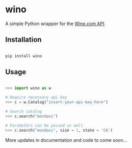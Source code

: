wino
====

A simple Python wrapper for the [Wine.com API](https://api.wine.com/).


Installation
------------

```python

pip install wino
```

Usage
-----

```python

>>> import wino as w

# Require necessary api key
>>> c = w.Catalog("insert-your-api-key-here")

# Search catalog
>>> c.search("mondavi")

# Parameters can be passed as well
>>> c.search("mondavi", size = 1, state = 'CA')

```

More updates in documentation and code to come soon...
